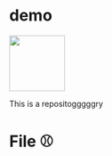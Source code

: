 # demo
<!DOCTYPEhtml>
<html>
<head
  <meta charset='UTF-8'>
  <title>Pretty</title>
</head>
<body>
  <img src='https://image.cnbcfm.com/api/v1/image/102676070-145812002.jpg?v=1529468457' width='100px'>
  <p>This is a repositogggggry</p>
  <h1>File ⚾️</h1>
</body>
</html>
